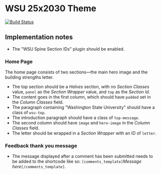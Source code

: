 # WSU 25x2030 Theme

[![Build Status](https://travis-ci.org/washingtonstateuniversity/WSU-25x2030-Theme.svg?branch=master)](https://travis-ci.org/washingtonstateuniversity/WSU-25x2030-Theme)

## Implementation notes

* The "WSU Spine Section IDs" plugin should be enabled.

### Home Page

The home page consists of two sections—the main hero image and the building strengths letter.

* The top section should be a _Halves_ section, with no _Section Classes_ value, `panel` as the _Section Wrapper_ value, and `top` as the _Section Id_.
* The content goes in the first column, which should have `padded` set in the _Column Classes_ field.
* The paragraph containing "Washington State University" should have a class of `wsu-top`.
* The introduction paragraph should have a class of `top-message`.
* The second column should have `image` and `hero-image` in the _Column Classes_ field.
* The letter should be wrapped in a _Section Wrapper_ with an ID of `letter`.

### Feedback thank you message

* The message displayed after a comment has been submitted needs to be added to the shortcode like so: `[comments_template]`_Message here_`[/comments_template]`.
